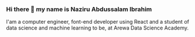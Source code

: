 ### Hi there 👋 my name is Naziru Abdussalam Ibrahim
I'am a computer engineer, font-end developer using React and a student of data science and machine learning to be, at Arewa Data Science Academy.

<!--
**NaziruAI/naziruai** is a ✨ _special_ ✨ repository because its `README.md` (this file) appears on your GitHub profile.

Here are some ideas to get you started:

- 🔭 I’m currently working on ...
- 🌱 I’m currently learning ...
- 👯 I’m looking to collaborate on ...
- 🤔 I’m looking for help with ...
- 💬 Ask me about ...
- 📫 How to reach me: ...
- 😄 Pronouns: ...
- ⚡ Fun fact: ...
-->
